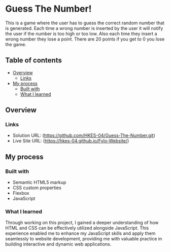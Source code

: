 # Guess The Number!

This is a game where the user has to guess the correct random number that is generated. Each time a wrong number is inserted by the user it will notify the user if the number is too high or too low. Also each time they insert a wrong number they lose a point. There are 20 points if you get to 0 you lose the game.

## Table of contents

- [Overview](#overview)
  - [Links](#links)
- [My process](#my-process)
  - [Built with](#built-with)
  - [What I learned](#what-i-learned)

## Overview

### Links

- Solution URL: (https://github.com/HKES-04/Guess-The-Number.git)
- Live Site URL: (https://hkes-04.github.io/Fylo-Website/)

## My process

### Built with

- Semantic HTML5 markup
- CSS custom properties
- Flexbox
- JavaScript

### What I learned

Through working on this project, I gained a deeper understanding of how HTML and CSS can be effectively utilized alongside JavaScript. This experience enabled me to enhance my JavaScript skills and apply them seamlessly to website development, providing me with valuable practice in building interactive and dynamic web applications.
